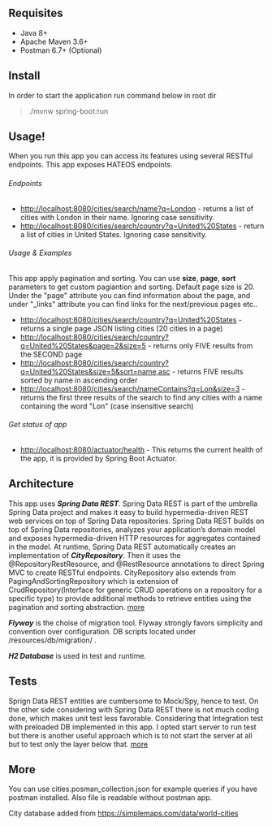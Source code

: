 ## Requisites
* Java 8+   
* Apache Maven 3.6+
* Postman 6.7+ (Optional)

## Install
In order to start the application run command below in root dir
> ./mvnw spring-boot:run


## Usage!
When you run this app you can access its features using several RESTful endpoints. This app exposes HATEOS endpoints.

###### Endpoints
* <a href="http://localhost:8080/cities/search/name?q=London" target="_blank">http://localhost:8080/cities/search/name?q=London</a> - returns a list of cities with London in their name. Ignoring case sensitivity.
* <a href="http://localhost:8080/cities/search/country?q=United%20States" target="_blank">http://localhost:8080/cities/search/country?q=United%20States</a> - return a list of cities in United States. Ignoring case sensitivity.

###### Usage & Examples
This app apply pagination and sorting. You can use **size**, **page**, **sort** parameters to get custom pagiantion and sorting. Default page size is 20. Under the "page" attribute you can find information about the page, and under "_links" attribute you can find links for the next/previous pages etc..

* <a href="http://localhost:8080/cities/search/country?q=United%20States" target="_blank">http://localhost:8080/cities/search/country?q=United%20States</a> - returns a single page JSON listing cities (20 cities in a page)
* <a href="http://localhost:8080/cities/search/country?q=United%20States&page=2&size=5" target="_blank">http://localhost:8080/cities/search/country?q=United%20States&page=2&size=5</a> - returns only FIVE results from the SECOND page
* <a href="http://localhost:8080/cities/search/country?q=United%20States&size=5&sort=name,asc" target="_blank">http://localhost:8080/cities/search/country?q=United%20States&size=5&sort=name,asc</a> - returns FIVE results sorted by name in ascending order
* <a href="http://localhost:8080/cities/search/nameContains?q=Lon&size=3" target="_blank">http://localhost:8080/cities/search/nameContains?q=Lon&size=3</a> - returns the first three results of the search to find any cities with a name containing the word "Lon" (case insensitive search)

###### Get status of app
* <a href="http://localhost:8080/actuator/health" target="_blank">http://localhost:8080/actuator/health</a> - This returns the current health of the app, it is provided by Spring Boot Actuator.

## Architecture

This app uses ***Spring Data REST***. Spring Data REST is part of the umbrella Spring Data project and makes it easy to build hypermedia-driven REST web services on top of Spring Data repositories.
Spring Data REST builds on top of Spring Data repositories, analyzes your application’s domain model and exposes hypermedia-driven HTTP resources for aggregates contained in the model.
At runtime, Spring Data REST automatically creates an implementation of ***CityRepository***. Then it uses the @RepositoryRestResource, and @RestResource annotations to direct Spring MVC to create RESTful endpoints. CityRepository also extends from PagingAndSortingRepository which is extension of CrudRepository(Interface for generic CRUD operations on a repository for a specific type) to provide additional methods to retrieve entities using the pagination and sorting abstraction. <a href="https://spring.io/guides/gs/accessing-data-rest/" target="_blank">more</a>


***Flyway*** is the choise of migration tool. Flyway strongly favors simplicity and convention over configuration. DB scripts located under /resources/db/migration/ .

***H2 Database*** is used in test and runtime.

## Tests
Sprign Data REST entities are cumbersome to Mock/Spy, hence to test. On the other side considering with Spring Data REST there is not much coding done, which makes unit test less favorable. Considering that Integration test with preloaded DB implemented in this app. I opted start server to run test but there is another useful approach which is to not start the server at all but to test only the layer below that. <a href="https://spring.io/guides/gs/testing-web/" target="_blank">more</a> 

## More
You can use cities.posman_collection.json for example queries if you have postman installed. Also file is readable without postman app. 

City database added from https://simplemaps.com/data/world-cities
